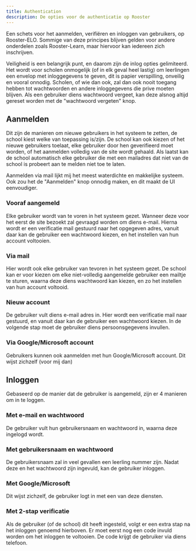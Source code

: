 ```yaml
---
title: Authentication
description: De opties voor de authenticatie op Rooster
---
```


Een schets voor het aanmelden, verifiëren en inloggen van gebruikers, op Rooster-ELO. Sommige van deze principes blijven gelden voor andere onderdelen zoals Rooster-Learn, maar hiervoor kan iedereen zich inschrijven. 

Veiligheid is een belangrijk punt, en daarom zijn de inlog opties gelimiteerd. Het wordt voor scholen onmogelijk (of in elk geval heel lastig) om leerlingen een envelop met inloggegevens te geven, dit is papier verspilling, onveilig en vooral onnodig. Scholen, of wie dan ook, zal dan ook nooit toegang hebben tot wachtwoorden en andere inloggegevens die prive moeten blijven.
Als een gebruiker diens wachtwoord vergeet, kan deze alsnog altijd gereset worden met de "wachtwoord vergeten" knop.
## Aanmelden
Dit zijn de manieren om nieuwe gebruikers in het systeem te zetten, de school kiest welke van toepassing is/zijn. De school kan ook kiezen of het nieuwe gebruikers toelaat, elke gebruiker door hen geverifieerd moet worden, of het aanmelden volledig van de site wordt gehaald. Als laatst kan de school automatisch elke gebruiker die met een mailadres dat niet van de school is probeert aan te melden niet toe te laten.

Aanmelden via mail lijkt mij het meest waterdichte en makkelijke systeem. Ook zou het de "Aanmelden" knop onnodig maken, en dit maakt de UI eenvoudiger.
### Vooraf aangemeld
Elke gebruiker wordt van te voren in het systeem gezet. Wanneer deze voor het eerst de site bezoekt zal gevraagd worden om diens e-mail. Hierna wordt er een verificatie mail gestuurd naar het opgegeven adres, vanuit daar kan de gebruiker een wachtwoord kiezen, en het instellen van hun account voltooien.
### Via mail
Hier wordt ook elke gebruiker van tevoren in het systeem gezet. De school kan er voor kiezen om elke niet-volledig aangemelde gebruiker een mailtje te sturen, waarna deze diens wachtwoord kan kiezen, en zo het instellen van hun account voltooid.
### Nieuw account
De gebruiker vult diens e-mail adres in. Hier wordt een verificatie mail naar gestuurd, en vanuit daar kan de gebruiker een wachtwoord kiezen. In de volgende stap moet de gebruiker diens persoonsgegevens invullen.
### Via Google/Microsoft account
Gebruikers kunnen ook aanmelden met hun Google/Microsoft account. Dit wijst zichzelf (voor mij dan)
## Inloggen 
Gebaseerd op de manier dat de gebruiker is aangemeld, zijn er 4 manieren om in te loggen.
### Met e-mail en wachtwoord 
De gebruiker vult hun gebruikersnaam en wachtwoord in, waarna deze ingelogd wordt.
### Met gebruikersnaam en wachtwoord 
De gebruikersnaam zal in veel gevallen een leerling nummer zijn. Nadat deze en het wachtwoord zijn ingevuld, kan de gebruiker inloggen.
### Met Google/Microsoft
Dit wijst zichzelf, de gebruiker logt in met een van deze diensten.
### Met 2-stap verificatie
Als de gebruiker (of de school) dit heeft ingesteld, volgt er een extra stap na het inloggen genoemd hierboven. Er moet eerst nog een code invuld worden om het inloggen te voltooien. De code krijgt de gebruiker via diens telefoon.